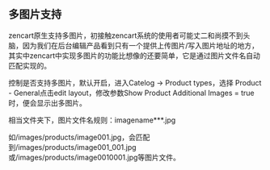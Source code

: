 ## 多图片支持

zencart原生支持多图片，初接触zencart系统的使用者可能丈二和尚摸不到头脑，因为我们在后台编辑产品看到只有一个提供上传图片/写入图片地址的地方，其实中zencart中实现多图片的功能比想像的还要简单，它是通过图片文件名自动匹配实现的。

控制是否支持多图片，默认开启，进入Catelog -> Product types，选择 Product - General点击edit layout，修改参数Show Product Additional Images = true时，便会显示出多图片。

相当文件夹下，图片文件名规则：imagename***.jpg

如/images/products/image001.jpg，会匹配到/images/products/image001_001.jpg或/images/products/image0010001.jpg等图片文件。